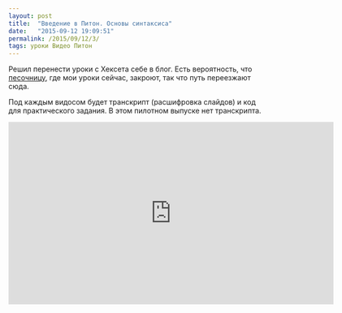 ```yaml
---
layout: post
title:  "Введение в Питон. Основы синтаксиса"
date:   "2015-09-12 19:09:51"
permalink: /2015/09/12/3/
tags: уроки Видео Питон
---
```


Решил перенести уроки с Хексета себе в блог. Есть вероятность, что
[песочницу](https://ru.hexlet.io/categories/sandbox/courses), где мои
уроки сейчас, закроют, так что путь переезжают сюда.

Под каждым видосом будет транскрипт (расшифровка слайдов) и код для
практического задания. В этом пилотном выпуске нет транскрипта.

<iframe width="640" height="360"
src="https://www.youtube.com/embed/zJ2EQsBcqM0?list=PLpi96-MZ8XZVCbGY-ZYkGVx3oRlHzVxS8"
frameborder="0" allowfullscreen></iframe>
